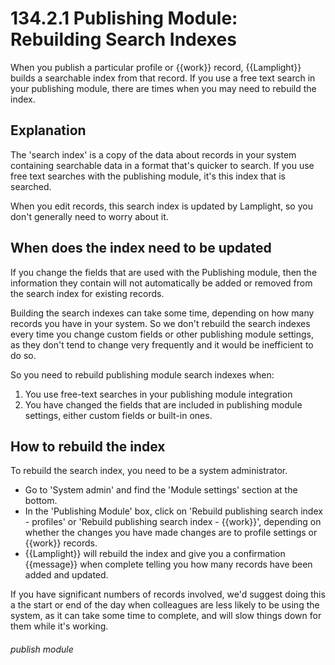 # 134.2.1 Publishing Module: Rebuilding Search Indexes

When you publish a particular profile or {{work}} record, {{Lamplight}} builds a searchable index from that record.
If you use a free text search in your publishing module, there are times when you may need to rebuild the index.

## Explanation

The 'search index' is a copy of the data about records in your system containing searchable data in a format that's
quicker to search. If you use free text searches with the publishing module, it's this index that is searched.

When you edit records, this search index is updated by Lamplight, so you don't generally need to worry about it.

## When does the index need to be updated

If you change the fields that are used with the Publishing module, then the information they contain will not automatically
be added or removed from the search index for existing records.

Building the search indexes can take some time, depending on how many records you have in your system. So we don't
rebuild the search indexes every time you change custom fields or other publishing module settings, as they don't tend to
change very frequently and it would be inefficient to do so.

So you need to rebuild publishing module search indexes when:
1. You use free-text searches in your publishing module integration
2. You have changed the fields that are included in publishing module settings, either custom fields or built-in ones.

## How to rebuild the index

To rebuild the search index, you need to be a system administrator.

- Go to 'System admin' and find the 'Module settings' section at the bottom.
- In the 'Publishing Module' box, click on 'Rebuild publishing search index - profiles' or 'Rebuild publishing search
  index - {{work}}', depending on whether the changes you have made changes are to profile settings or {{work}} records.
- {{Lamplight}} will rebuild the index and give you a confirmation {{message}} when complete telling you how many
  records have been added and updated.

If you have significant numbers of records involved, we'd suggest doing this a the start or end of the day when 
colleagues are less likely to be using the system, as it can take some time to complete, and will slow things down for them
while it's working.


###### publish module
